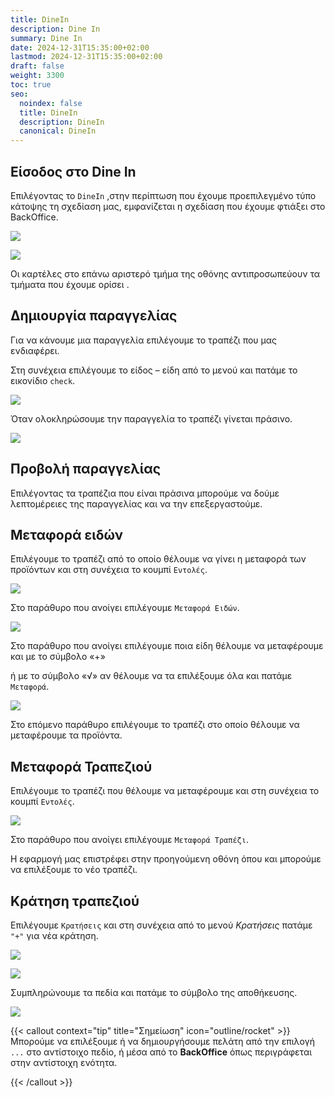 ```yaml
---
title: DineIn
description: Dine In
summary: Dine In
date: 2024-12-31T15:35:00+02:00
lastmod: 2024-12-31T15:35:00+02:00
draft: false
weight: 3300
toc: true
seo:
  noindex: false
  title: DineIn
  description: DineIn
  canonical: DineIn
---
```


## Είσοδος στο Dine In

Επιλέγοντας το `DineIn` ,στην περίπτωση που έχουμε προεπιλεγμένο τύπο κάτοψης τη σχεδίαση
μας, εμφανίζεται η σχεδίαση που έχουμε φτιάξει στο BackOffice.

![](/images/dinein-001.jpg)

![](/images/dinein-002.jpg)

Οι καρτέλες στο επάνω αριστερό τμήμα της οθόνης αντιπροσωπεύουν τα τμήματα που έχουμε ορίσει .

## Δημιουργία παραγγελίας

Για να κάνουμε μια παραγγελία επιλέγουμε το τραπέζι που μας ενδιαφέρει.

Στη συνέχεια επιλέγουμε το είδος – είδη από το μενού και πατάμε το εικονίδιο `check`.

![](/images/dinein-003.jpg)

Όταν ολοκληρώσουμε την παραγγελία το τραπέζι γίνεται πράσινο.

![](/images/dinein-004.jpg)

## Προβολή παραγγελίας

Επιλέγοντας τα τραπέζια που είναι πράσινα μπορούμε να δούμε λεπτομέρειες της παραγγελίας και να την επεξεργαστούμε.

## Μεταφορά ειδών

Επιλέγουμε το τραπέζι από το οποίο θέλουμε να γίνει η μεταφορά των προϊόντων και στη συνέχεια το κουμπί `Εντολές`.

![](/images/dinein-005.jpg)

Στο παράθυρο που ανοίγει επιλέγουμε `Μεταφορά Ειδών`.

![](/images/dinein-005a.jpg)

Στο παράθυρο που ανοίγει επιλέγουμε ποια είδη θέλουμε να μεταφέρουμε και με το σύμβολο «+»

ή με το σύμβολο «√» αν θέλουμε να τα επιλέξουμε όλα και πατάμε `Μεταφορά`.

![](/images/dinein-006.jpg)

Στο επόμενο παράθυρο επιλέγουμε το τραπέζι στο οποίο θέλουμε να μεταφέρουμε τα προϊόντα.

## Μεταφορά Τραπεζιού

Επιλέγουμε το τραπέζι που θέλουμε να μεταφέρουμε και στη συνέχεια το κουμπί `Εντολές`.

![](/images/dinein-007.jpg)

Στο παράθυρο που ανοίγει επιλέγουμε `Μεταφορά Τραπέζι`.

Η εφαρμογή μας επιστρέφει στην προηγούμενη οθόνη όπου και μπορούμε να επιλέξουμε το νέο τραπέζι.

## Κράτηση τραπεζιού

Επιλέγουμε `Κρατήσεις` και στη συνέχεια από το μενού _Κρατήσεις_ πατάμε `"+"` για νέα κράτηση.

![](/images/kratisi-001.jpg)

![](/images/kratisi-002.jpg)

Συμπληρώνουμε τα πεδία και πατάμε το σύμβολο της αποθήκευσης.

![](/images/kratisi-003.jpg)

{{< callout context="tip" title="Σημείωση" icon="outline/rocket" >}}
Μπορούμε να επιλέξουμε ή να δημιουργήσουμε πελάτη από την επιλογή `...` στο αντίστοιχο πεδίο, ή μέσα από το **BackOffice** όπως περιγράφεται στην αντίστοιχη ενότητα.

{{< /callout >}}
